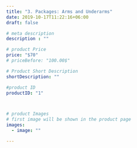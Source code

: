 ```yaml
---
title: "3. Packages: Arms and Underarms"
date: 2019-10-17T11:22:16+06:00
draft: false

# meta description
description : ""

# product Price
price: "$70"
# priceBefore: "100.00$"

# Product Short Description
shortDescription: ""

#product ID
productID: "1"



# product Images
# first image will be shown in the product page
images:
  - image: ""

---
```



